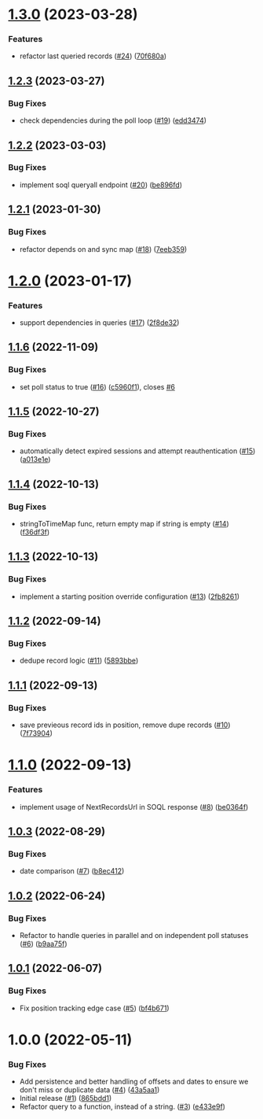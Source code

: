 # [1.3.0](https://github.com/catalystsquad/salesforce-lightning-poller/compare/v1.2.3...v1.3.0) (2023-03-28)


### Features

* refactor last queried records  ([#24](https://github.com/catalystsquad/salesforce-lightning-poller/issues/24)) ([70f680a](https://github.com/catalystsquad/salesforce-lightning-poller/commit/70f680ad31a1b7476cf435584839d903f7d1a739))

## [1.2.3](https://github.com/catalystsquad/salesforce-lightning-poller/compare/v1.2.2...v1.2.3) (2023-03-27)


### Bug Fixes

* check dependencies during the poll loop ([#19](https://github.com/catalystsquad/salesforce-lightning-poller/issues/19)) ([edd3474](https://github.com/catalystsquad/salesforce-lightning-poller/commit/edd34743c08c970ffe7693248f7bf6e5defe913c))

## [1.2.2](https://github.com/catalystsquad/salesforce-lightning-poller/compare/v1.2.1...v1.2.2) (2023-03-03)


### Bug Fixes

* implement soql queryall endpoint ([#20](https://github.com/catalystsquad/salesforce-lightning-poller/issues/20)) ([be896fd](https://github.com/catalystsquad/salesforce-lightning-poller/commit/be896fd3abf15b73c90a89aabf3c69d28ff6f21c))

## [1.2.1](https://github.com/catalystsquad/salesforce-lightning-poller/compare/v1.2.0...v1.2.1) (2023-01-30)


### Bug Fixes

* refactor depends on and sync map ([#18](https://github.com/catalystsquad/salesforce-lightning-poller/issues/18)) ([7eeb359](https://github.com/catalystsquad/salesforce-lightning-poller/commit/7eeb3598c4a5199de28f7cdadc4f4f7fd9bf5db2))

# [1.2.0](https://github.com/catalystsquad/salesforce-lightning-poller/compare/v1.1.6...v1.2.0) (2023-01-17)


### Features

* support dependencies in queries ([#17](https://github.com/catalystsquad/salesforce-lightning-poller/issues/17)) ([2f8de32](https://github.com/catalystsquad/salesforce-lightning-poller/commit/2f8de327c2c7105a2411775bd62b1d8f3f90611b))

## [1.1.6](https://github.com/catalystsquad/salesforce-lightning-poller/compare/v1.1.5...v1.1.6) (2022-11-09)


### Bug Fixes

* set poll status to true ([#16](https://github.com/catalystsquad/salesforce-lightning-poller/issues/16)) ([c5960f1](https://github.com/catalystsquad/salesforce-lightning-poller/commit/c5960f1c91f172feefde378b07c47c854ac68c3f)), closes [#6](https://github.com/catalystsquad/salesforce-lightning-poller/issues/6)

## [1.1.5](https://github.com/catalystsquad/salesforce-lightning-poller/compare/v1.1.4...v1.1.5) (2022-10-27)


### Bug Fixes

* automatically detect expired sessions and attempt reauthentication ([#15](https://github.com/catalystsquad/salesforce-lightning-poller/issues/15)) ([a013e1e](https://github.com/catalystsquad/salesforce-lightning-poller/commit/a013e1e164689dde5991cd0f4472e19717fca8d8))

## [1.1.4](https://github.com/catalystsquad/salesforce-lightning-poller/compare/v1.1.3...v1.1.4) (2022-10-13)


### Bug Fixes

* stringToTimeMap func, return empty map if string is empty ([#14](https://github.com/catalystsquad/salesforce-lightning-poller/issues/14)) ([f36df3f](https://github.com/catalystsquad/salesforce-lightning-poller/commit/f36df3fc26d7a5b5e531fd3de4645ebf3c7393bd))

## [1.1.3](https://github.com/catalystsquad/salesforce-lightning-poller/compare/v1.1.2...v1.1.3) (2022-10-13)


### Bug Fixes

* implement a starting position override configuration ([#13](https://github.com/catalystsquad/salesforce-lightning-poller/issues/13)) ([2fb8261](https://github.com/catalystsquad/salesforce-lightning-poller/commit/2fb8261192a53f30bbe9d9a637b2a5e133cc483e))

## [1.1.2](https://github.com/catalystsquad/salesforce-lightning-poller/compare/v1.1.1...v1.1.2) (2022-09-14)


### Bug Fixes

* dedupe record logic ([#11](https://github.com/catalystsquad/salesforce-lightning-poller/issues/11)) ([5893bbe](https://github.com/catalystsquad/salesforce-lightning-poller/commit/5893bbe238679923a3dc8649b8e79ed6f72e34ca))

## [1.1.1](https://github.com/catalystsquad/salesforce-lightning-poller/compare/v1.1.0...v1.1.1) (2022-09-13)


### Bug Fixes

* save previeous record ids in position, remove dupe records ([#10](https://github.com/catalystsquad/salesforce-lightning-poller/issues/10)) ([7f73904](https://github.com/catalystsquad/salesforce-lightning-poller/commit/7f73904ecd2692134ab02b200c69726273833bdb))

# [1.1.0](https://github.com/catalystsquad/salesforce-lightning-poller/compare/v1.0.3...v1.1.0) (2022-09-13)


### Features

* implement usage of NextRecordsUrl in SOQL response ([#8](https://github.com/catalystsquad/salesforce-lightning-poller/issues/8)) ([be0364f](https://github.com/catalystsquad/salesforce-lightning-poller/commit/be0364f24e244a6db4a55446a800c12e993f1806))

## [1.0.3](https://github.com/catalystsquad/salesforce-lightning-poller/compare/v1.0.2...v1.0.3) (2022-08-29)


### Bug Fixes

* date comparison ([#7](https://github.com/catalystsquad/salesforce-lightning-poller/issues/7)) ([b8ec412](https://github.com/catalystsquad/salesforce-lightning-poller/commit/b8ec41297288c4fee5f14d70b16f9ccf36b81016))

## [1.0.2](https://github.com/catalystsquad/repo-name/compare/v1.0.1...v1.0.2) (2022-06-24)


### Bug Fixes

* Refactor to handle queries in parallel and on independent poll statuses ([#6](https://github.com/catalystsquad/repo-name/issues/6)) ([b9aa75f](https://github.com/catalystsquad/repo-name/commit/b9aa75f27fb29b4a212d32f47d60fd00145c6435))

## [1.0.1](https://github.com/catalystsquad/repo-name/compare/v1.0.0...v1.0.1) (2022-06-07)


### Bug Fixes

* Fix position tracking edge case ([#5](https://github.com/catalystsquad/repo-name/issues/5)) ([bf4b671](https://github.com/catalystsquad/repo-name/commit/bf4b671ffc2d36ade768892eb3fba1a2263b165a))

# 1.0.0 (2022-05-11)


### Bug Fixes

* Add persistence and better handling of offsets and dates to ensure we don't miss or duplicate data ([#4](https://github.com/catalystsquad/repo-name/issues/4)) ([43a5aa1](https://github.com/catalystsquad/repo-name/commit/43a5aa1bf236ca8e9e2c708c4724ac163149360f))
* Initial release ([#1](https://github.com/catalystsquad/repo-name/issues/1)) ([865bdd1](https://github.com/catalystsquad/repo-name/commit/865bdd198042d1988bb88c393fc3f3afbac14890))
* Refactor query to a function, instead of a string. ([#3](https://github.com/catalystsquad/repo-name/issues/3)) ([e433e9f](https://github.com/catalystsquad/repo-name/commit/e433e9ff81dfceb7175e6af6e9f8450d04c0eede))
